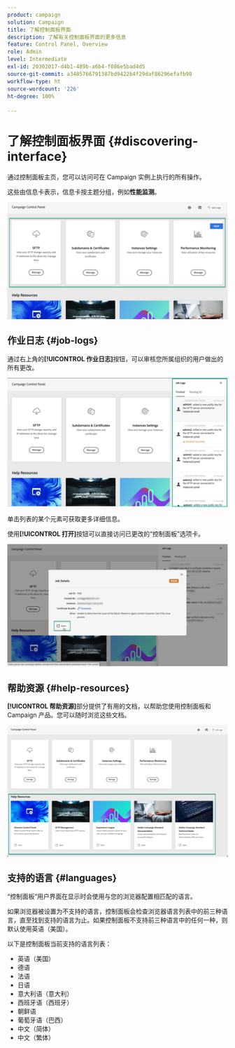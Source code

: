 ```yaml
---
product: campaign
solution: Campaign
title: 了解控制面板界面
description: 了解有关控制面板界面的更多信息
feature: Control Panel, Overview
role: Admin
level: Intermediate
exl-id: 20302017-d4b1-489b-a6b4-f086e5bad4d5
source-git-commit: a3485766791387bd9422b4f29daf86296efafb98
workflow-type: ht
source-wordcount: '226'
ht-degree: 100%

---
```


# 了解控制面板界面 {#discovering-interface}

通过控制面板主页，您可以访问可在 Campaign 实例上执行的所有操作。

这些由信息卡表示，信息卡按主题分组，例如&#x200B;**性能监测**。

<!--With upcoming Campaign releases, more topics and cards will be made available.-->

![](assets/control_panel_interface.png)

## 作业日志 {#job-logs}

通过右上角的&#x200B;**[!UICONTROL 作业日志]**&#x200B;按钮，可以审核您所属组织的用户做出的所有更改。

![](assets/control_panel_interface2.png)

单击列表的某个元素可获取更多详细信息。

使用&#x200B;**[!UICONTROL 打开]**&#x200B;按钮可以直接访问已更改的“控制面板”选项卡。

![](assets/control_panel_logdetails.png)

## 帮助资源 {#help-resources}

**[!UICONTROL 帮助资源]**&#x200B;部分提供了有用的文档，以帮助您使用控制面板和 Campaign 产品。您可以随时浏览这些文档。

![](assets/helpresources.png)

## 支持的语言 {#languages}

“控制面板”用户界面在显示时会使用与您的浏览器配置相匹配的语言。

如果浏览器被设置为不支持的语言，控制面板会检查浏览器语言列表中的前三种语言，直至找到支持的语言为止。如果控制面板不支持前三种语言中的任何一种，则默认使用英语（美国）。

以下是控制面板当前支持的语言列表：

* 英语（美国）
* 德语
* 法语
* 日语
* 意大利语（意大利）
* 西班牙语（西班牙）
* 朝鲜语
* 葡萄牙语（巴西）
* 中文（简体）
* 中文（繁体）

